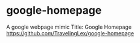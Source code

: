 # google-homepage
A google webpage mimic
Title: Google Homepage
https://github.com/TravelingLex/google-homepage


